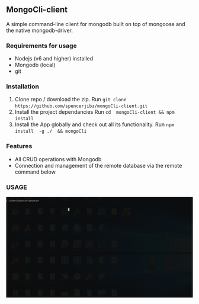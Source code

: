 ## MongoCli-client
 A simple command-line client for mongodb built on top of mongoose and the native mongodb-driver.
 
 ### Requirements for usage
 - Nodejs  (v6 and higher) installed
 - Mongodb (local)
 - git
 ### Installation
 1. Clone repo / download the zip.
 Run ``` git clone https://github.com/spencerjibz/mongoCli-client.git ```
 2. Install the project dependancies 
 Run ``` cd  mongoCli-client && npm install  ```
 3. Install the App globally and check out all its functionality.
 Run ``` npm install  -g ./  && mongoCli  ```
 ### Features
 - All CRUD operations with Mongodb 
 - Connection and management of the remote database via the remote command below
### USAGE
![](https://github.com/spencerjibz/mongoCli-client/blob/master/assets/general.gif)

